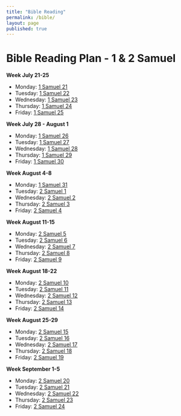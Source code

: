 ```yaml
---
title: "Bible Reading"
permalink: /bible/
layout: page
published: true
---
```


# Bible Reading Plan - 1 & 2 Samuel

**Week July 21-25**
- Monday: [1 Samuel 21](https://www.esv.org/1+Samuel+21/)
- Tuesday: [1 Samuel 22](https://www.esv.org/1+Samuel+22/)
- Wednesday: [1 Samuel 23](https://www.esv.org/1+Samuel+23/)
- Thursday: [1 Samuel 24](https://www.esv.org/1+Samuel+24/)
- Friday: [1 Samuel 25](https://www.esv.org/1+Samuel+25/)

**Week July 28 - August 1**
- Monday: [1 Samuel 26](https://www.esv.org/1+Samuel+26/)
- Tuesday: [1 Samuel 27](https://www.esv.org/1+Samuel+27/)
- Wednesday: [1 Samuel 28](https://www.esv.org/1+Samuel+28/)
- Thursday: [1 Samuel 29](https://www.esv.org/1+Samuel+29/)
- Friday: [1 Samuel 30](https://www.esv.org/1+Samuel+30/)

**Week August 4-8**
- Monday: [1 Samuel 31](https://www.esv.org/1+Samuel+31/)
- Tuesday: [2 Samuel 1](https://www.esv.org/2+Samuel+1/)
- Wednesday: [2 Samuel 2](https://www.esv.org/2+Samuel+2/)
- Thursday: [2 Samuel 3](https://www.esv.org/2+Samuel+3/)
- Friday: [2 Samuel 4](https://www.esv.org/2+Samuel+4/)

**Week August 11-15**
- Monday: [2 Samuel 5](https://www.esv.org/2+Samuel+5/)
- Tuesday: [2 Samuel 6](https://www.esv.org/2+Samuel+6/)
- Wednesday: [2 Samuel 7](https://www.esv.org/2+Samuel+7/)
- Thursday: [2 Samuel 8](https://www.esv.org/2+Samuel+8/)
- Friday: [2 Samuel 9](https://www.esv.org/2+Samuel+9/)

**Week August 18-22**
- Monday: [2 Samuel 10](https://www.esv.org/2+Samuel+10/)
- Tuesday: [2 Samuel 11](https://www.esv.org/2+Samuel+11/)
- Wednesday: [2 Samuel 12](https://www.esv.org/2+Samuel+12/)
- Thursday: [2 Samuel 13](https://www.esv.org/2+Samuel+13/)
- Friday: [2 Samuel 14](https://www.esv.org/2+Samuel+14/)

**Week August 25-29**
- Monday: [2 Samuel 15](https://www.esv.org/2+Samuel+15/)
- Tuesday: [2 Samuel 16](https://www.esv.org/2+Samuel+16/)
- Wednesday: [2 Samuel 17](https://www.esv.org/2+Samuel+17/)
- Thursday: [2 Samuel 18](https://www.esv.org/2+Samuel+18/)
- Friday: [2 Samuel 19](https://www.esv.org/2+Samuel+19/)

**Week September 1-5**
- Monday: [2 Samuel 20](https://www.esv.org/2+Samuel+20/)
- Tuesday: [2 Samuel 21](https://www.esv.org/2+Samuel+21/)
- Wednesday: [2 Samuel 22](https://www.esv.org/2+Samuel+22/)
- Thursday: [2 Samuel 23](https://www.esv.org/2+Samuel+23/)
- Friday: [2 Samuel 24](https://www.esv.org/2+Samuel+24/)
